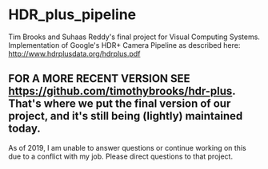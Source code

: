 # HDR_plus_pipeline
Tim Brooks and Suhaas Reddy's final project for Visual Computing Systems. Implementation of Google's HDR+ Camera Pipeline as described here: http://www.hdrplusdata.org/hdrplus.pdf

## FOR A MORE RECENT VERSION SEE https://github.com/timothybrooks/hdr-plus. That's where we put the final version of our project, and it's still being (lightly) maintained today.

As of 2019, I am unable to answer questions or continue working on this due to a conflict with my job. Please direct questions to that project.
